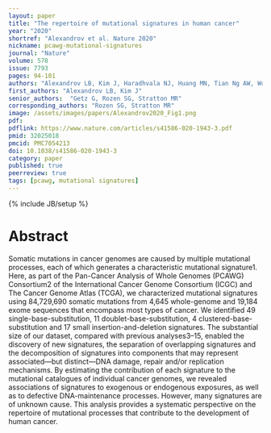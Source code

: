 ```yaml
---
layout: paper
title: "The repertoire of mutational signatures in human cancer"
year: "2020"
shortref: "Alexandrov et al. Nature 2020"
nickname: pcawg-mutational-signatures
journal: "Nature"
volume: 578
issue: 7793
pages: 94-101
authors: "Alexandrov LB, Kim J, Haradhvala NJ, Huang MN, Tian Ng AW, Wu Y, Boot A, Covington KR, Gordenin DA, Bergstrom EN, Islam SMA, Lopez-Bigas N, Klimczak LJ, McPherson JR, Morganella S, Sabarinathan R, Wheeler DA, Mustonen V; PCAWG Mutational Signatures Working Group, Getz G, Rozen SG, Stratton MR; PCAWG Consortium"
first_authors: "Alexandrov LB, Kim J"
senior_authors:  "Getz G, Rozen SG, Stratton MR"
corresponding_authors: "Rozen SG, Stratton MR"
image: /assets/images/papers/Alexandrov2020_Fig1.png
pdf:
pdflink: https://www.nature.com/articles/s41586-020-1943-3.pdf
pmid: 32025018
pmcid: PMC7054213
doi: 10.1038/s41586-020-1943-3
category: paper
published: true
peerreview: true
tags: [pcawg, mutational signatures]
---
```

{% include JB/setup %}

# Abstract

Somatic mutations in cancer genomes are caused by multiple mutational processes, each of which generates a characteristic mutational signature1. Here, as part of the Pan-Cancer Analysis of Whole Genomes (PCAWG) Consortium2 of the International Cancer Genome Consortium (ICGC) and The Cancer Genome Atlas (TCGA), we characterized mutational signatures using 84,729,690 somatic mutations from 4,645 whole-genome and 19,184 exome sequences that encompass most types of cancer. We identified 49 single-base-substitution, 11 doublet-base-substitution, 4 clustered-base-substitution and 17 small insertion-and-deletion signatures. The substantial size of our dataset, compared with previous analyses3–15, enabled the discovery of new signatures, the separation of overlapping signatures and the decomposition of signatures into components that may represent associated—but distinct—DNA damage, repair and/or replication mechanisms. By estimating the contribution of each signature to the mutational catalogues of individual cancer genomes, we revealed associations of signatures to exogenous or endogenous exposures, as well as to defective DNA-maintenance processes. However, many signatures are of unknown cause. This analysis provides a systematic perspective on the repertoire of mutational processes that contribute to the development of human cancer.